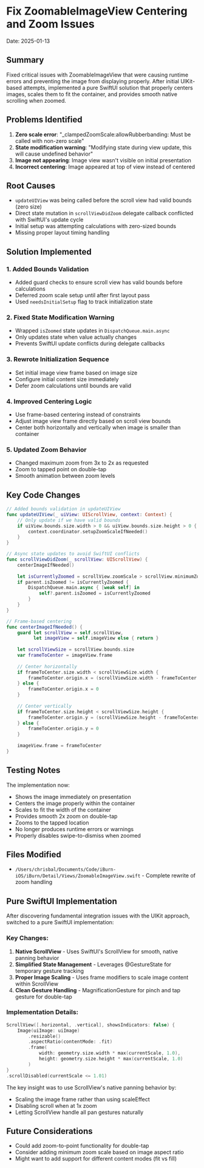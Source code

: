 # Fix ZoomableImageView Centering and Zoom Issues

Date: 2025-01-13

## Summary

Fixed critical issues with ZoomableImageView that were causing runtime errors and preventing the image from displaying properly. After initial UIKit-based attempts, implemented a pure SwiftUI solution that properly centers images, scales them to fit the container, and provides smooth native scrolling when zoomed.

## Problems Identified

1. **Zero scale error**: "_clampedZoomScale:allowRubberbanding: Must be called with non-zero scale"
2. **State modification warning**: "Modifying state during view update, this will cause undefined behavior"
3. **Image not appearing**: Image view wasn't visible on initial presentation
4. **Incorrect centering**: Image appeared at top of view instead of centered

## Root Causes

- `updateUIView` was being called before the scroll view had valid bounds (zero size)
- Direct state mutation in `scrollViewDidZoom` delegate callback conflicted with SwiftUI's update cycle
- Initial setup was attempting calculations with zero-sized bounds
- Missing proper layout timing handling

## Solution Implemented

### 1. Added Bounds Validation
- Added guard checks to ensure scroll view has valid bounds before calculations
- Deferred zoom scale setup until after first layout pass
- Used `needsInitialSetup` flag to track initialization state

### 2. Fixed State Modification Warning
- Wrapped `isZoomed` state updates in `DispatchQueue.main.async`
- Only updates state when value actually changes
- Prevents SwiftUI update conflicts during delegate callbacks

### 3. Rewrote Initialization Sequence
- Set initial image view frame based on image size
- Configure initial content size immediately
- Defer zoom calculations until bounds are valid

### 4. Improved Centering Logic
- Use frame-based centering instead of constraints
- Adjust image view frame directly based on scroll view bounds
- Center both horizontally and vertically when image is smaller than container

### 5. Updated Zoom Behavior
- Changed maximum zoom from 3x to 2x as requested
- Zoom to tapped point on double-tap
- Smooth animation between zoom levels

## Key Code Changes

```swift
// Added bounds validation in updateUIView
func updateUIView(_ uiView: UIScrollView, context: Context) {
    // Only update if we have valid bounds
    if uiView.bounds.size.width > 0 && uiView.bounds.size.height > 0 {
        context.coordinator.setupZoomScaleIfNeeded()
    }
}

// Async state updates to avoid SwiftUI conflicts
func scrollViewDidZoom(_ scrollView: UIScrollView) {
    centerImageIfNeeded()
    
    let isCurrentlyZoomed = scrollView.zoomScale > scrollView.minimumZoomScale
    if parent.isZoomed != isCurrentlyZoomed {
        DispatchQueue.main.async { [weak self] in
            self?.parent.isZoomed = isCurrentlyZoomed
        }
    }
}

// Frame-based centering
func centerImageIfNeeded() {
    guard let scrollView = self.scrollView,
          let imageView = self.imageView else { return }
    
    let scrollViewSize = scrollView.bounds.size
    var frameToCenter = imageView.frame
    
    // Center horizontally
    if frameToCenter.size.width < scrollViewSize.width {
        frameToCenter.origin.x = (scrollViewSize.width - frameToCenter.size.width) / 2
    } else {
        frameToCenter.origin.x = 0
    }
    
    // Center vertically
    if frameToCenter.size.height < scrollViewSize.height {
        frameToCenter.origin.y = (scrollViewSize.height - frameToCenter.size.height) / 2
    } else {
        frameToCenter.origin.y = 0
    }
    
    imageView.frame = frameToCenter
}
```

## Testing Notes

The implementation now:
- Shows the image immediately on presentation
- Centers the image properly within the container
- Scales to fit the width of the container
- Provides smooth 2x zoom on double-tap
- Zooms to the tapped location
- No longer produces runtime errors or warnings
- Properly disables swipe-to-dismiss when zoomed

## Files Modified

- `/Users/chrisbal/Documents/Code/iBurn-iOS/iBurn/Detail/Views/ZoomableImageView.swift` - Complete rewrite of zoom handling

## Pure SwiftUI Implementation

After discovering fundamental integration issues with the UIKit approach, switched to a pure SwiftUI implementation:

### Key Changes:
1. **Native ScrollView** - Uses SwiftUI's ScrollView for smooth, native panning behavior
2. **Simplified State Management** - Leverages @GestureState for temporary gesture tracking
3. **Proper Image Scaling** - Uses frame modifiers to scale image content within ScrollView
4. **Clean Gesture Handling** - MagnificationGesture for pinch and tap gesture for double-tap

### Implementation Details:
```swift
ScrollView([.horizontal, .vertical], showsIndicators: false) {
    Image(uiImage: uiImage)
        .resizable()
        .aspectRatio(contentMode: .fit)
        .frame(
            width: geometry.size.width * max(currentScale, 1.0),
            height: geometry.size.height * max(currentScale, 1.0)
        )
}
.scrollDisabled(currentScale <= 1.01)
```

The key insight was to use ScrollView's native panning behavior by:
- Scaling the image frame rather than using scaleEffect
- Disabling scroll when at 1x zoom
- Letting ScrollView handle all pan gestures naturally

## Future Considerations

- Could add zoom-to-point functionality for double-tap
- Consider adding minimum zoom scale based on image aspect ratio
- Might want to add support for different content modes (fit vs fill)